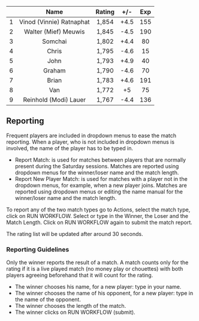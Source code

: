 | |Name|Rating|+/-|Exp|
|-|:--:|:----:|:-:|:-:|
|1|Vinod (Vinnie) Ratnaphat|1,854|+4.5|155|
|2|Walter (Mief) Meuwis|1,845|-4.5|190|
|3|Somchai|1,802|+4.4|80|
|4|Chris|1,795|-4.6|15|
|5|John|1,793|+4.9|40|
|6|Graham|1,790|-4.6|70|
|7|Brian|1,783|+4.6|191|
|8|Van|1,772|+5|75|
|9|Reinhold (Modi) Lauer|1,767|-4.4|136|

 

## Reporting

Frequent players are included in dropdown menus to ease the match reporting.
When a player, who is not included in dropdown menus is involved, the name of the player has to be typed in.

- Report Match:  is used for matches between players that are normally present during the Saturday sessions.
Matches are reported using dropdown menus for the winner/loser name and the match length.
- Report New Player Match:  is used for matches with a player not in the dropdown menus, for example, when a new player joins.
Matches are reported using dropdown menus or editing the name manual for the winner/loser name and the match length.

To report any of the two match types go to Actions, select the match type, click on RUN WORKFLOW.
Select or type in the Winner, the Loser and the Match Length.
Click on RUN WORKFLOW again to submit the match report.

The rating list will be updated after around 30 seconds.

### Reporting Guidelines

Only the winner reports the result of a match.
A match counts only for the rating if it is a live played match (no money play or chouettes)
with both players agreeing beforehand that it will count for the rating.

- The winner chooses his name, for a new player: type in your name.
- The winner chooses the name of his opponent, for a new player: type in the name of the opponent.
- The winner chooses the length of the match.
- The winner clicks on RUN WORKFLOW (submit).
